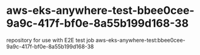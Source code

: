 # aws-eks-anywhere-test-bbee0cee-9a9c-417f-bf0e-8a55b199d168-38
repository for use with E2E test job aws-eks-anywhere-test:bbee0cee-9a9c-417f-bf0e-8a55b199d168-38
